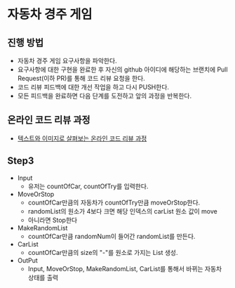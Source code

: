 # 자동차 경주 게임
## 진행 방법
* 자동차 경주 게임 요구사항을 파악한다.
* 요구사항에 대한 구현을 완료한 후 자신의 github 아이디에 해당하는 브랜치에 Pull Request(이하 PR)를 통해 코드 리뷰 요청을 한다.
* 코드 리뷰 피드백에 대한 개선 작업을 하고 다시 PUSH한다.
* 모든 피드백을 완료하면 다음 단계를 도전하고 앞의 과정을 반복한다.

## 온라인 코드 리뷰 과정
* [텍스트와 이미지로 살펴보는 온라인 코드 리뷰 과정](https://github.com/next-step/nextstep-docs/tree/master/codereview)

## Step3
* Input
  * 유저는 countOfCar, countOfTry를 입력한다.
* MoveOrStop
  * countOfCar만큼의 자동차가 countOfTry만큼 moveOrStop한다.
  * randomList의 원소가 4보다 크면 해당 인덱스의 carList 원소 값이 move
  * 아니라면 Stop한다
* MakeRandomList
  * countOfCar만큼 randomNum이 들어간 randomList를 만든다.
* CarList
  * countOfCar만큼의 size의 "-"를 원소로 가지는 List 생성. 
* OutPut
  * Input, MoveOrStop, MakeRandomList, CarList를 통해서 바뀌는 자동차 상태를 출력
